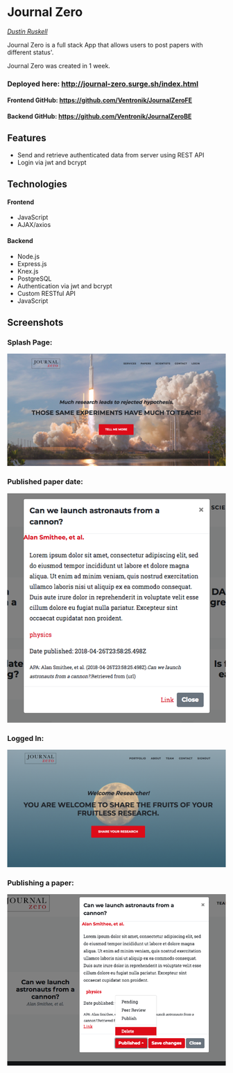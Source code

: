 # Journal Zero


*[Dustin Ruskell](https://github.com/ventronik "Dustin Ruskell's GitHub")*


Journal Zero is a full stack App that allows users to post papers with different status'.

Journal Zero was created in 1 week.


### Deployed here: http://journal-zero.surge.sh/index.html
#### Frontend GitHub: https://github.com/Ventronik/JournalZeroFE
#### Backend GitHub: https://github.com/Ventronik/JournalZeroBE

## Features
- Send and retrieve authenticated data from server using REST API
- Login via jwt and bcrypt

## Technologies
#### Frontend
- JavaScript
- AJAX/axios

#### Backend
- Node.js
- Express.js
- Knex.js
- PostgreSQL
- Authentication via jwt and bcrypt
- Custom RESTful API
- JavaScript

## Screenshots

### Splash Page:
![Splash Page](screenshots/LandingPage.png)

### Published paper date:
![Public Published papers](screenshots/PublishedPaperModal.png)

### Logged In:
![What the user sees](screenshots/UserSigninLandingPage.png)

### Publishing a paper:
![How to change the paper status](screenshots/updatingPaper.png)
